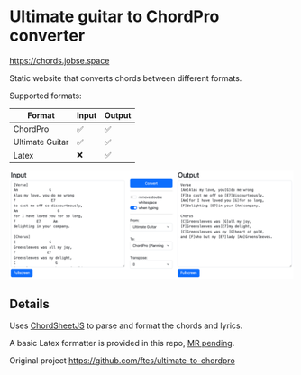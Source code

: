 # Ultimate guitar to ChordPro converter

https://chords.jobse.space

Static website that converts chords between different formats.

Supported formats:

| Format          | Input | Output |
| --------------- | ----- | ------ |
| ChordPro        | ✅    | ✅     |
| Ultimate Guitar | ✅    | ✅     |
| Latex           | ❌    | ✅     |

![Screenshot](./docs/screenshot.png)

## Details

Uses [ChordSheetJS](https://github.com/martijnversluis/ChordSheetJS) to parse and format the chords and lyrics.

A basic Latex formatter is provided in this repo, [MR pending](https://github.com/martijnversluis/ChordSheetJS/pull/107).

Original project https://github.com/ftes/ultimate-to-chordpro